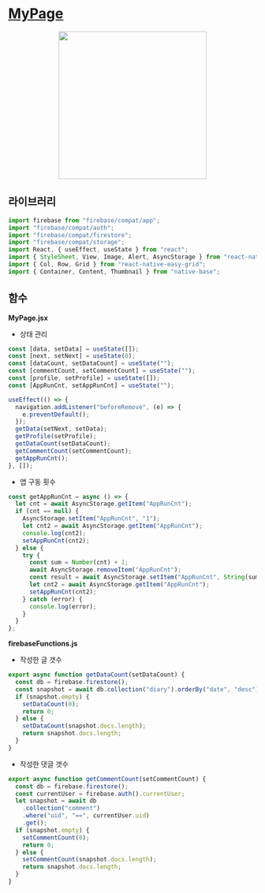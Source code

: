 # [MyPage](https://velog.io/@nezhitsya/스파르타-코딩-클럽-개발일지-5-nmxoo84m)

<p align="center">
  <img width="300" src="https://user-images.githubusercontent.com/60697742/153816368-0f46ed03-1148-46ed-88e6-d157b37706c3.jpeg">
</p>

## 라이브러리

```javascript
import firebase from "firebase/compat/app";
import "firebase/compat/auth";
import "firebase/compat/firestore";
import "firebase/compat/storage";
import React, { useEffect, useState } from "react";
import { StyleSheet, View, Image, Alert, AsyncStorage } from "react-native";
import { Col, Row, Grid } from "react-native-easy-grid";
import { Container, Content, Thumbnail } from "native-base";
```

## 함수

**MyPage.jsx**

- 상태 관리

```javascript
const [data, setData] = useState([]);
const [next, setNext] = useState(0);
const [dataCount, setDataCount] = useState("");
const [commentCount, setCommentCount] = useState("");
const [profile, setProfile] = useState([]);
const [AppRunCnt, setAppRunCnt] = useState("");

useEffect(() => {
  navigation.addListener("beforeRemove", (e) => {
    e.preventDefault();
  });
  getData(setNext, setData);
  getProfile(setProfile);
  getDataCount(setDataCount);
  getCommentCount(setCommentCount);
  getAppRunCnt();
}, []);
```

- 앱 구동 횟수

```javascript
const getAppRunCnt = async () => {
  let cnt = await AsyncStorage.getItem("AppRunCnt");
  if (cnt == null) {
    AsyncStorage.setItem("AppRunCnt", "1");
    let cnt2 = await AsyncStorage.getItem("AppRunCnt");
    console.log(cnt2);
    setAppRunCnt(cnt2);
  } else {
    try {
      const sum = Number(cnt) + 1;
      await AsyncStorage.removeItem("AppRunCnt");
      const result = await AsyncStorage.setItem("AppRunCnt", String(sum));
      let cnt2 = await AsyncStorage.getItem("AppRunCnt");
      setAppRunCnt(cnt2);
    } catch (error) {
      console.log(error);
    }
  }
};
```

**firebaseFunctions.js**

- 작성한 글 갯수

```javascript
export async function getDataCount(setDataCount) {
  const db = firebase.firestore();
  const snapshot = await db.collection("diary").orderBy("date", "desc").get();
  if (snapshot.empty) {
    setDataCount(0);
    return 0;
  } else {
    setDataCount(snapshot.docs.length);
    return snapshot.docs.length;
  }
}
```

- 작성한 댓글 갯수

```javascript
export async function getCommentCount(setCommentCount) {
  const db = firebase.firestore();
  const currentUser = firebase.auth().currentUser;
  let snapshot = await db
    .collection("comment")
    .where("uid", "==", currentUser.uid)
    .get();
  if (snapshot.empty) {
    setCommentCount(0);
    return 0;
  } else {
    setCommentCount(snapshot.docs.length);
    return snapshot.docs.length;
  }
}
```
